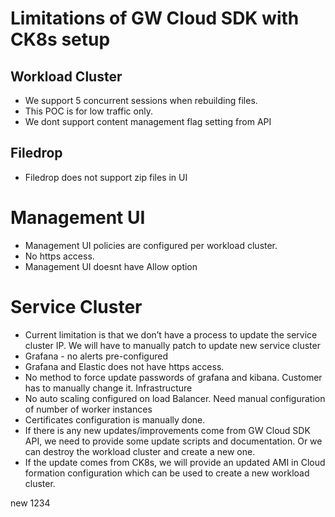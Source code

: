 # Limitations of GW Cloud SDK with CK8s setup


## Workload Cluster 
- We support 5 concurrent sessions when rebuilding files. 
- This POC is for low traffic only.
- We dont support content management flag setting from API

## Filedrop
- Filedrop does not support zip files in UI




# Management UI
- Management UI policies are configured per workload cluster.
- No https access.
- Management UI doesnt have Allow option

# Service Cluster
- Current limitation is that we don’t have a process to update the service cluster IP. We will have to manually patch to update new service cluster
- Grafana - no alerts pre-configured
- Grafana and Elastic does not have https access.
- No method to force update passwords of grafana and kibana. Customer has to manually change it.
Infrastructure
- No auto scaling configured on load Balancer. Need manual configuration of number of worker instances
- Certificates configuration is manually done. 
- If there is any new updates/improvements come from GW Cloud SDK API, we need to provide some update scripts and documentation. Or we can destroy the workload cluster and create a new one. 
- If the update comes from CK8s, we will provide an updated AMI in Cloud formation configuration which can be used to create a new workload cluster. 


new  1234


